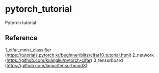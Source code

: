 # pytorch_tutorial
Pytorch tutorial

## Reference
1_cifar_mnist_classifier (https://tutorials.pytorch.kr/beginner/blitz/cifar10_tutorial.html)
2_network (https://github.com/kuangliu/pytorch-cifar)
3_tensorboard (https://github.com/lanpa/tensorboardX)
